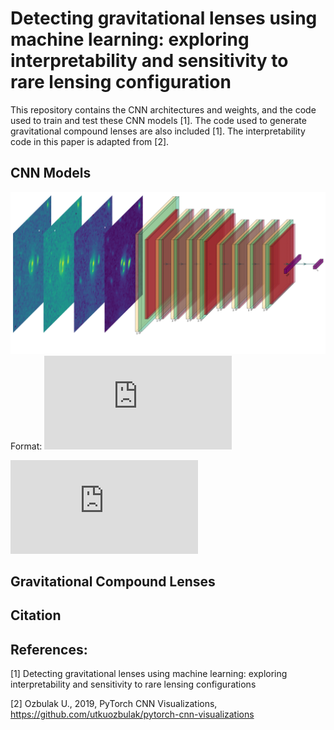 # Detecting gravitational lenses using machine learning: exploring interpretability and sensitivity to rare lensing configuration
This repository contains the CNN architectures and weights, and the code used to train and test these CNN models [1]. The code used to generate gravitational compound lenses are also included [1]. The interpretability code in this paper is adapted from [2]. 


## CNN Models

![OU-66](https://github.com/JoshWilde/LensFindery-McLensFinderFace/blob/main/OU-66_3-1.png)
Format: ![Alt Text](https://github.com/JoshWilde/LensFindery-McLensFinderFace/OU-200-4BANDS-CLEAR_3.pdf)

![OU-200-4BANDS-CLEAR_3](https://github.com/JoshWilde/LensFindery-McLensFinderFace/files/6982719/OU-200-4BANDS-CLEAR_3.pdf)
## Gravitational Compound Lenses


## Citation


## References:
[1] Detecting gravitational lenses using machine learning: exploring interpretability and sensitivity to rare lensing configurations

[2] Ozbulak U., 2019, PyTorch CNN Visualizations, https://github.com/utkuozbulak/pytorch-cnn-visualizations 
